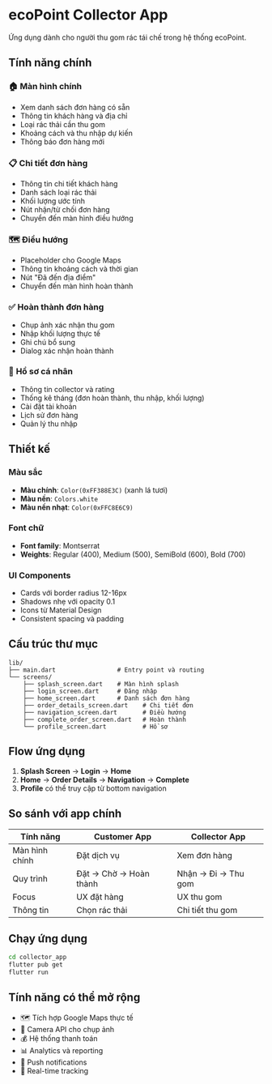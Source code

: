 # ecoPoint Collector App

Ứng dụng dành cho người thu gom rác tái chế trong hệ thống ecoPoint.

## Tính năng chính

### 🏠 **Màn hình chính**
- Xem danh sách đơn hàng có sẵn
- Thông tin khách hàng và địa chỉ
- Loại rác thải cần thu gom
- Khoảng cách và thu nhập dự kiến
- Thông báo đơn hàng mới

### 📋 **Chi tiết đơn hàng**
- Thông tin chi tiết khách hàng
- Danh sách loại rác thải
- Khối lượng ước tính
- Nút nhận/từ chối đơn hàng
- Chuyển đến màn hình điều hướng

### 🗺️ **Điều hướng**
- Placeholder cho Google Maps
- Thông tin khoảng cách và thời gian
- Nút "Đã đến địa điểm"
- Chuyển đến màn hình hoàn thành

### ✅ **Hoàn thành đơn hàng**
- Chụp ảnh xác nhận thu gom
- Nhập khối lượng thực tế
- Ghi chú bổ sung
- Dialog xác nhận hoàn thành

### 👤 **Hồ sơ cá nhân**
- Thông tin collector và rating
- Thống kê tháng (đơn hoàn thành, thu nhập, khối lượng)
- Cài đặt tài khoản
- Lịch sử đơn hàng
- Quản lý thu nhập

## Thiết kế

### Màu sắc
- **Màu chính**: `Color(0xFF388E3C)` (xanh lá tươi)
- **Màu nền**: `Colors.white`
- **Màu nền nhạt**: `Color(0xFFC8E6C9)`

### Font chữ
- **Font family**: Montserrat
- **Weights**: Regular (400), Medium (500), SemiBold (600), Bold (700)

### UI Components
- Cards với border radius 12-16px
- Shadows nhẹ với opacity 0.1
- Icons từ Material Design
- Consistent spacing và padding

## Cấu trúc thư mục

```
lib/
├── main.dart                 # Entry point và routing
└── screens/
    ├── splash_screen.dart    # Màn hình splash
    ├── login_screen.dart     # Đăng nhập
    ├── home_screen.dart      # Danh sách đơn hàng
    ├── order_details_screen.dart    # Chi tiết đơn
    ├── navigation_screen.dart       # Điều hướng
    ├── complete_order_screen.dart   # Hoàn thành
    └── profile_screen.dart          # Hồ sơ
```

## Flow ứng dụng

1. **Splash Screen** → **Login** → **Home**
2. **Home** → **Order Details** → **Navigation** → **Complete**
3. **Profile** có thể truy cập từ bottom navigation

## So sánh với app chính

| Tính năng | Customer App | Collector App |
|-----------|-------------|---------------|
| Màn hình chính | Đặt dịch vụ | Xem đơn hàng |
| Quy trình | Đặt → Chờ → Hoàn thành | Nhận → Đi → Thu gom |
| Focus | UX đặt hàng | UX thu gom |
| Thông tin | Chọn rác thải | Chi tiết thu gom |

## Chạy ứng dụng

```bash
cd collector_app
flutter pub get
flutter run
```

## Tính năng có thể mở rộng

- 🗺️ Tích hợp Google Maps thực tế
- 📸 Camera API cho chụp ảnh
- 💰 Hệ thống thanh toán
- 📊 Analytics và reporting
- 🔔 Push notifications
- 📱 Real-time tracking
